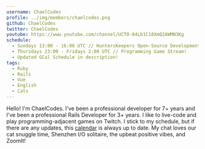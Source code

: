 ```yaml
---
username: ChaelCodes
profile: ../img/members/chaelcodes.png
github: ChaelCodes
twitter: ChaelCodes
youtube: https://www.youtube.com/channel/UCTO-84Lb1C18XmQ2AWMN3Kg
schedule:
  - Sundays 13:00 - 16:00 UTC // HuntersKeepers Open-Source Development
  - Thursdays 23:00 - Fridays 2:00 UTC // Programming Game Stream!
  - Updated GCal Schedule in description!
tags:
  - Ruby
  - Rails
  - Vue
  - English
  - Cats
---
```

Hello! I'm ChaelCodes. I've been a professional developer for 7+ years and I've been a professional Rails Developer for 3+ years. I like to live-code and play programming-adjacent games on Twitch.  I stick to my schedule, but if there are any updates, this [calendar](https://calendar.google.com/calendar/embed?src=lvrm9vudiiloam5ke095qt5np8%40group.calendar.google.com) is always up to date. My chat loves our cat snuggle time, Shenzhen I/O solitaire, the upbeat positive vibes, and ZoomIt!

